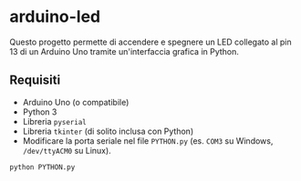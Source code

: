 # arduino-led
Questo progetto permette di accendere e spegnere un LED collegato al pin 13 di un Arduino Uno tramite un'interfaccia grafica in Python.

## Requisiti

- Arduino Uno (o compatibile)
- Python 3
- Libreria `pyserial`
- Libreria `tkinter` (di solito inclusa con Python)
- Modificare la porta seriale nel file `PYTHON.py` (es. `COM3` su Windows, `/dev/ttyACM0` su Linux).
```bash
python PYTHON.py
